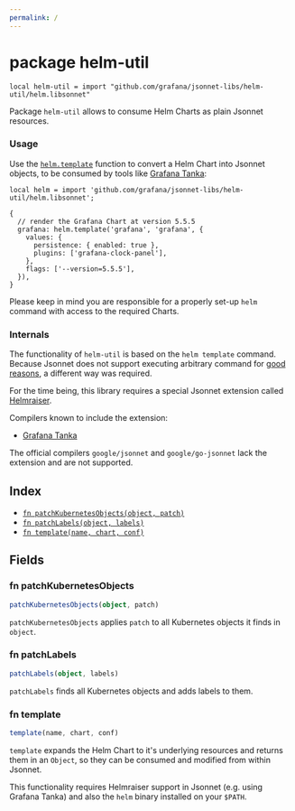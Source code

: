 ```yaml
---
permalink: /
---
```


# package helm-util

```jsonnet
local helm-util = import "github.com/grafana/jsonnet-libs/helm-util/helm.libsonnet"
```

Package `helm-util` allows to consume Helm Charts as plain Jsonnet resources.

### Usage

Use the [`helm.template`](#fn-helmtemplate) function to convert a Helm Chart into Jsonnet objects,
to be consumed by tools like [Grafana Tanka](https://tanka.dev):

```jsonnet
local helm = import 'github.com/grafana/jsonnet-libs/helm-util/helm.libsonnet';

{
  // render the Grafana Chart at version 5.5.5
  grafana: helm.template('grafana', 'grafana', {
    values: {
      persistence: { enabled: true },
      plugins: ['grafana-clock-panel'],
    },
    flags: ['--version=5.5.5'],
  }),
}

```

Please keep in mind you are responsible for a properly set-up `helm` command
with access to the required Charts.

### Internals

The functionality of `helm-util` is based on the `helm template` command.
Because Jsonnet does not support executing arbitrary command for [good
reasons](https://jsonnet.org/ref/language.html#independence-from-the-environment-hermeticity),
a different way was required.

For the time being, this library requires a special Jsonnet extension called
[Helmraiser](https://github.com/grafana/tanka/tree/master/pkg/helmraiser).

Compilers known to include the extension:

- [Grafana Tanka](https://tanka.dev)

The official compilers `google/jsonnet` and `google/go-jsonnet` lack the
extension and are not supported.


## Index

* [`fn patchKubernetesObjects(object, patch)`](#fn-patchkubernetesobjects)
* [`fn patchLabels(object, labels)`](#fn-patchlabels)
* [`fn template(name, chart, conf)`](#fn-template)

## Fields

### fn patchKubernetesObjects

```ts
patchKubernetesObjects(object, patch)
```

`patchKubernetesObjects` applies `patch` to all Kubernetes objects it finds in `object`.

### fn patchLabels

```ts
patchLabels(object, labels)
```

`patchLabels` finds all Kubernetes objects and adds labels to them.

### fn template

```ts
template(name, chart, conf)
```

`template` expands the Helm Chart to it's underlying resources and returns them in an `Object`,
so they can be consumed and modified from within Jsonnet.

This functionality requires Helmraiser support in Jsonnet (e.g. using Grafana Tanka) and also
the `helm` binary installed on your `$PATH`.

